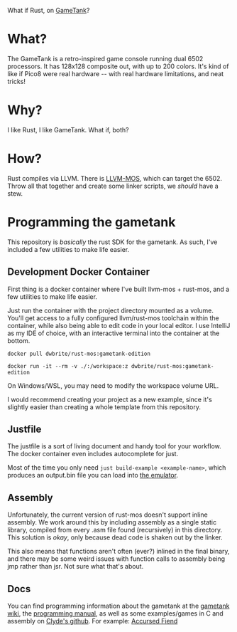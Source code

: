 What if Rust, on [GameTank](https://www.clydeshaffer.com/gametank/)?

# What?

The GameTank is a retro-inspired game console running dual 6502 processors. 
It has 128x128 composite out, with up to 200 colors. It's kind of like if Pico8 were real hardware -- 
with real hardware limitations, and neat tricks!

# Why?

I like Rust, I like GameTank. What if, both?

# How?

Rust compiles via LLVM. There is [LLVM-MOS](https://github.com/llvm-mos/llvm-mos/blob/main/README.md), 
which can target the 6502. Throw all that together and create some linker scripts, we _should_ have a stew.

# Programming the gametank

This repository is _basically_ the rust SDK for the gametank.
As such, I've included a few utilities to make life easier.

## Development Docker Container

First thing is a docker container where I've built llvm-mos + rust-mos, and a few utilities to make life easier.

Just run the container with the project directory mounted as a volume. 
You'll get access to a fully configured llvm/rust-mos toolchain within the container, 
while also being able to edit code in your local editor.
I use IntelliJ as my IDE of choice, with an interactive terminal into the container at the bottom.

    docker pull dwbrite/rust-mos:gametank-edition

    docker run -it --rm -v ./:/workspace:z dwbrite/rust-mos:gametank-edition

On Windows/WSL, you may need to modify the workspace volume URL.

I would recommend creating your project as a new example, 
since it's slightly easier than creating a whole template from this repository.

## Justfile

The justfile is a sort of living document and handy tool for your workflow.
The docker container even includes autocomplete for just.

Most of the time you only need `just build-example <example-name>`, which produces an output.bin file you can load into [the emulator](https://clydeshaffer.com/builds/GameTankEmulator/wasm/?rom=badapple.gtr).

## Assembly

Unfortunately, the current version of rust-mos doesn't support inline assembly.
We work around this by including assembly as a single static library, 
compiled from every .asm file found (recursively) in this directory.
This solution is _okay_, only because dead code is shaken out by the linker.

This also means that functions aren't often (ever?) inlined in the final binary, 
and there may be some weird issues with function calls to assembly being jmp rather than jsr.
Not sure what that's about.

## Docs

You can find programming information about the gametank at 
the [gametank wiki](https://wiki.gametank.zone/doku.php?id=start), 
the [programming manual](https://gametank.zone/manual/), 
as well as some examples/games in C and assembly on 
[Clyde's github](https://github.com/clydeshaffer).
For example: [Accursed Fiend](https://github.com/clydeshaffer/fiend)